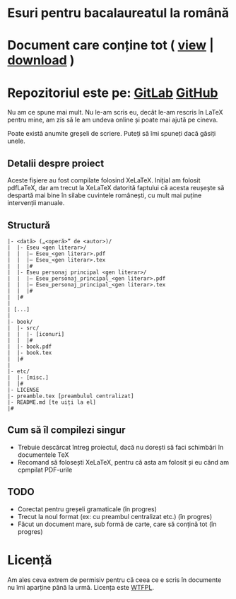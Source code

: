 # Esuri pentru bacalaureatul la română

# Document care conține tot ( [view](book/book.pdf) | [download](../../raw/master/book/book.pdf) )
# Repozitoriul este pe: [GitLab](https://gitlab.com/Andy3153/eseuri_bac_romana) [GitHub](https://github.com/Andy3153/eseuri_bac_romana)

Nu am ce spune mai mult. Nu le-am scris eu, decât le-am rescris în LaTeX pentru mine, am zis să le am undeva online și poate mai ajută pe cineva.

Poate există anumite greșeli de scriere. Puteți să îmi spuneți dacă găsiți unele.

## Detalii despre proiect
Aceste fișiere au fost compilate folosind XeLaTeX. Inițial am folosit pdfLaTeX, dar am trecut la XeLaTeX datorită faptului că acesta reușește să despartă mai bine în silabe cuvintele românești, cu mult mai puține intervenții manuale.

## Structură

```
|- <dată> („<operă>” de <autor>)/
|  |- Eseu <gen literar>/
|  |  |– Eseu_<gen literar>.pdf
|  |  |– Eseu_<gen literar>.tex
|  |  |#
|  |- Eseu personaj principal <gen literar>/
|  |  |– Eseu_personaj_principal_<gen literar>.pdf
|  |  |– Eseu_personaj_principal_<gen literar>.tex
|  |  |#
|  |#
|
| [...]
|
|- book/
|  |- src/
|  |  |- [iconuri]
|  |  |#
|  |- book.pdf
|  |- book.tex
|  |#
|
|- etc/
|  |- [misc.]
|  |#
|- LICENSE
|- preamble.tex [preambulul centralizat]
|- README.md [te uiți la el]
|#
```

## Cum să îl compilezi singur
- Trebuie descărcat întreg proiectul, dacă nu dorești să faci schimbări în documentele TeX
- Recomand să folosești XeLaTeX, pentru că asta am folosit și eu când am cpmpilat PDF-urile

## TODO
- Corectat pentru greșeli gramaticale (în progres)
- Trecut la noul format (ex: cu preambul centralizat etc.) (în progres)
- Făcut un document mare, sub formă de carte, care să conțină tot (în progres)

# Licență
Am ales ceva extrem de permisiv pentru că ceea ce e scris în documente nu îmi aparține până la urmă. Licența este [WTFPL](http://www.wtfpl.net).
